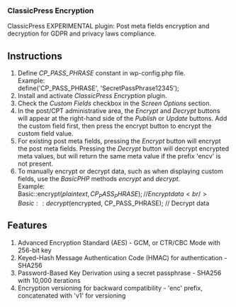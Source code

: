 ### ClassicPress Encryption
ClassicPress EXPERIMENTAL plugin: Post meta fields encryption and decryption for GDPR and privacy laws compliance.

## Instructions
1. Define <em>CP_PASS_PHRASE</em> constant in wp-config.php file.<br />
Example:<br />
define('CP_PASS_PHRASE', 'SecretPassPhrase12345');<br />
2. Install and activate <em>ClassicPress Encryption</em> plugin.<br />
3. Check the <em>Custom Fields</em> checkbox in the <em>Screen Options</em> section.<br />
4. In the post/CPT administrative area, the <em>Encrypt</em> and <em>Decrypt</em> buttons will appear at the right-hand side of the <em>Publish</em> or <em>Update</em> buttons. Add the custom field first, then press the encrypt button to encrypt the custom field value.<br />
5. For existing post meta fields, pressing the <em>Encrypt</em> button will encrypt the post meta fields. Pressing the <em>Decrypt</em> button will decrypt encrypted meta values, but will return the same meta value if the prefix 'encv' is not present.<br />
6. To manually encrypt or decrypt data, such as when displaying custom fields, use the <em>BasicPHP</em> methods <em>encrypt</em> and <em>decrypt</em>.<br />
Example:<br />
Basic::encrypt($plaintext, CP_PASS_PHRASE); // Encrypt data<br />
Basic::decrypt($encrypted, CP_PASS_PHRASE); // Decrypt data

## Features
1. Advanced Encryption Standard (AES) - GCM, or CTR/CBC Mode with 256-bit key
2. Keyed-Hash Message Authentication Code (HMAC) for authentication - SHA256
3. Password-Based Key Derivation using a secret passphrase - SHA256 with 10,000 iterations
4. Encryption versioning for backward compatibility - 'enc' prefix, concatenated with 'v1' for versioning
